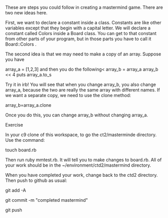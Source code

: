 These are steps you could follow in creating a mastermind game.  There are two
new ideas here.  

First, we want to declare a constant inside a class.  Constants
are like other variables except that they begin with a capital letter.  We
will declare a constant called Colors inside a Board class.  You can get to that
constant from other parts of your program, but in those parts you have to call
it Board::Colors .

The second idea is that we may need to make a copy of an array.  Suppose you
have

array_a = [1,2,3]
and then you do the following<
array_b = array_a
array_b << 4
puts array_a.to_s

Try it in irb!  You will see that when you change array_b, you also change
array_a, because the two are really the same array with different names.  If
we want a separate copy, we need to use the clone method:

array_b=array_a.clone

Once you do this, you can change array_b without changing array_a.

Exercise

In your c9 clone of this workspace, to go the ct2/masterminde directory. Use
the command:

touch board.rb

Then run ruby mmtest.rb.  It will tell you to make changes to board.rb.
All of your work should be in the ~/environment/ctd2/mastermind
directory.

When you have completed your work, change back to the ctd2 directory.  Then push
to github as usual:

git add -A

git commit -m "completed mastermind"

git push